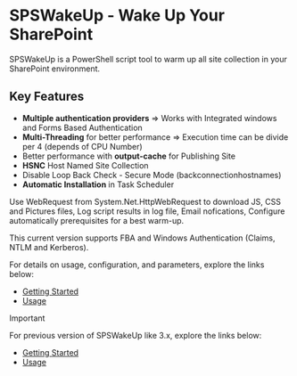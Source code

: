 # SPSWakeUp - Wake Up Your SharePoint

SPSWakeUp is a PowerShell script tool to warm up all site collection in your SharePoint environment.

## Key Features

- **Multiple authentication providers** => Works with Integrated windows and Forms Based Authentication
- **Multi-Threading** for better performance => Execution time can be divide per 4 (depends of CPU Number)
- Better performance with **output-cache** for Publishing Site
- **HSNC** Host Named Site Collection
- Disable Loop Back Check - Secure Mode (backconnectionhostnames)
- **Automatic Installation** in Task Scheduler

Use WebRequest from System.Net.HttpWebRequest to download JS, CSS and Pictures files, Log script results in log file, Email nofications, Configure automatically prerequisites for a best warm-up.

This current version supports FBA and Windows Authentication (Claims, NTLM and Kerberos).

For details on usage, configuration, and parameters, explore the links below:

- [Getting Started](./Getting-Started)
- [Usage](./Usage)

> [!IMPORTANT]
> For previous version of SPSWakeUp like 3.x, explore the links below:
>
> - [Getting Started](./Getting-Started-Archive)
> - [Usage](./Usage-Archive)
